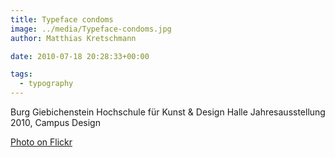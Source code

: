 ```yaml
---
title: Typeface condoms
image: ../media/Typeface-condoms.jpg
author: Matthias Kretschmann

date: 2010-07-18 20:28:33+00:00

tags:
  - typography
---
```


Burg Giebichenstein Hochschule für Kunst & Design Halle Jahresausstellung 2010, Campus Design

[Photo on Flickr](http://www.flickr.com/photos/krema/4806178714)
